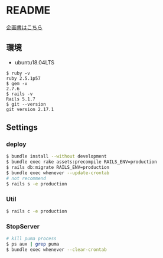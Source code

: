# README

[企画書はこちら](https://docs.google.com/presentation/d/1jGc0OcA5aQu3cRi78JW1BjPTYjoJxO1T6YuLFuPALRM/edit?usp=drive_web&ouid=113388058663145988908)

## 環境
- ubuntu18.04LTS
```
$ ruby -v
ruby 2.5.1p57
$ gem -v
2.7.6
$ rails -v
Rails 5.1.7
$ git --version
git version 2.17.1
```

## Settings
### deploy
```bash
$ bundle install --without development
$ bundle exec rake assets:precompile RAILS_ENV=production
$ rails db:migrate RAILS_ENV=production
$ bundle exec whenever --update-crontab
# not recommend
$ rails s -e production

```

### Util
```bash
$ rails c -e production
```

### StopServer
```bash
# kill puma process
$ ps aux | grep puma
$ bundle exec whenever --clear-crontab
```